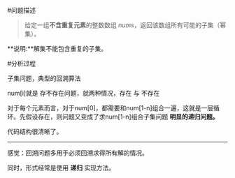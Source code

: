 #问题描述

>给定一组**不含重复元素**的整数数组 _nums_，返回该数组所有可能的子集（幂集）。

**说明:**解集不能包含重复的子集。

#分析过程

子集问题，典型的回溯算法

num[i]就是 存不存在问题，就两种情况，存在 与 不存在

对于每个元素而言，对于num[0]，都需要和num[1-n]组合一遍，这就是一层循环。先假设存在，则问题又变成了求num[1-n]组合子集问题 **明显的递归问题。**

代码结构很清晰了。

***

感觉：回溯问题多用于必须回溯求得所有解的情况。

同时，形式经常是使用 **递归** 实现方法。

